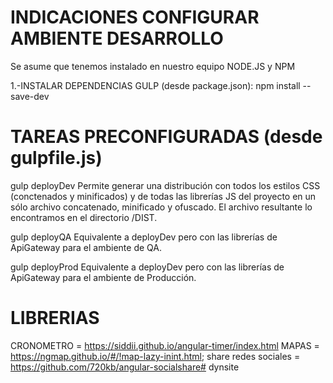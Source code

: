 INDICACIONES CONFIGURAR AMBIENTE DESARROLLO
===========================================

Se asume que tenemos instalado en nuestro equipo NODE.JS y NPM

1.-INSTALAR DEPENDENCIAS GULP (desde package.json):
npm install --save-dev


TAREAS PRECONFIGURADAS (desde gulpfile.js)
==============================================

gulp deployDev
Permite generar una distribución con todos los estilos CSS (conctenados y minificados) y de todas las librerías JS del proyecto en un sólo archivo concatenado, minificado y ofuscado.
El archivo resultante lo encontramos en el directorio /DIST.

gulp deployQA
Equivalente a deployDev pero con las librerías de ApiGateway para el ambiente de QA.

gulp deployProd
Equivalente a deployDev pero con las librerías de ApiGateway para el ambiente de Producción.

LIBRERIAS
==============================================
CRONOMETRO =  https://siddii.github.io/angular-timer/index.html
MAPAS = https://ngmap.github.io/#/!map-lazy-inint.html;
share redes sociales = https://github.com/720kb/angular-socialshare# dynsite

